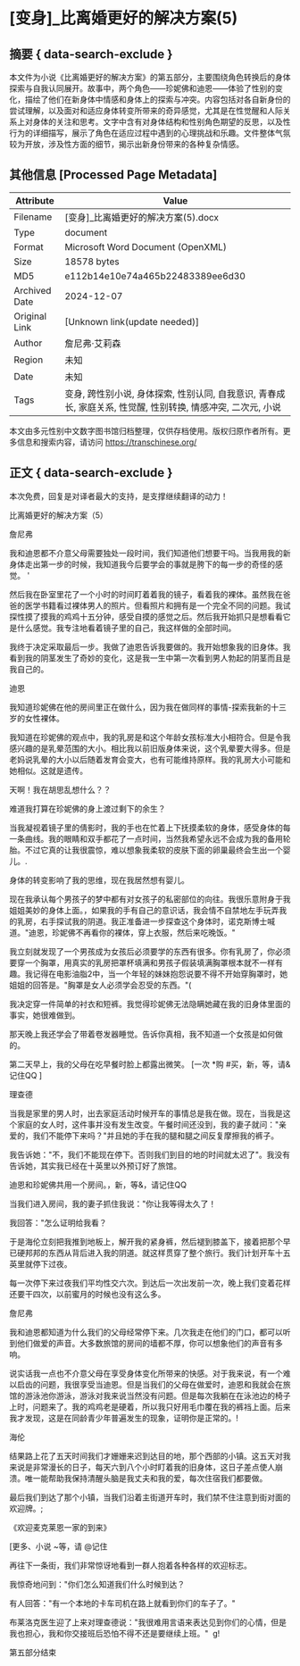 # [变身]_比离婚更好的解决方案(5)



## 摘要  { data-search-exclude }

<!-- tcd_abstract -->
本文件为小说《比离婚更好的解决方案》的第五部分，主要围绕角色转换后的身体探索与自我认同展开。故事中，两个角色——珍妮佛和迪恩——体验了性别的变化，描绘了他们在新身体中情感和身体上的探索与冲突。内容包括对各自新身份的尝试理解，以及面对和适应身体转变所带来的奇异感觉，尤其是在性觉醒和人际关系上对身体的关注和思考。文字中含有对身体结构和性别角色期望的反思，以及性行为的详细描写，展示了角色在适应过程中遇到的心理挑战和乐趣。文件整体气氛较为开放，涉及性方面的细节，揭示出新身份带来的各种复杂情感。

<!-- tcd_abstract_end -->

## 其他信息 [Processed Page Metadata]

| Attribute       | Value                                  |
|-----------------|----------------------------------------|
| Filename        | [变身]_比离婚更好的解决方案(5).docx                             |
| Type            | document                                 |
| Format          | Microsoft Word Document (OpenXML)                               |
| Size            | 18578 bytes                           |
| MD5             | e112b14e10e74a465b22483389ee6d30                                  |
| Archived Date   | 2024-12-07                             |
| Original Link   | [Unknown link(update needed)]                         |
| Author          | 詹尼弗·艾莉森                               |
| Region          | 未知                               |
| Date            | 未知                                 |
| Tags            | 变身, 跨性别小说, 身体探索, 性别认同, 自我意识, 青春成长, 家庭关系, 性觉醒, 性别转换, 情感冲突, 二次元, 小说                                 |

本文由多元性别中文数字图书馆归档整理，仅供存档使用。版权归原作者所有。更多信息和搜索内容，请访问 <https://transchinese.org/>


## 正文 { data-search-exclude }

<!-- tcd_main_text -->
本次免费，回复是对译者最大的支持，是支撑继续翻译的动力！

比离婚更好的解决方案（5）

詹尼弗

我和迪恩都不介意父母需要独处一段时间，我们知道他们想要干吗。当我用我的新身体走出第一步的时候，我知道我今后要学会的事就是胯下的每一步的奇怪的感觉。 '

然后我在卧室里花了一个小时的时间盯着着我的镜子，看着我的裸体。虽然我在爸爸的医学书籍看过裸体男人的照片。但看照片和拥有是一个完全不同的问题。我试探性摸了摸我的鸡鸡十五分钟，感受自摸的感觉之后。然后我开始抓只是想看看它是什么感觉。我专注地看着镜子里的自己，我这样做的全部时间。

我终于决定采取最后一步。我做了迪恩告诉我要做的。我开始想象我的旧身体。我看到我的阴茎发生了奇妙的变化，这是我一生中第一次看到男人勃起的阴茎而且是我自己的。

迪恩

我知道珍妮佛在他的房间里正在做什么，因为我在做同样的事情-探索我新的十三岁的女性裸体。

我知道在珍妮佛的观点中，我的乳房是和这个年龄女孩标准大小相符合。但是令我感兴趣的是乳晕范围的大小。相比我以前旧版身体来说，这个乳晕要大得多。但是老妈说乳晕的大小以后随着发育会变大，也有可能维持原样。我的乳房大小可能和她相似。这就是遗传。

天啊！我在胡思乱想什么？？

难道我打算在珍妮佛的身上渡过剩下的余生？

当我凝视着镜子里的倩影时，我的手也在忙着上下抚摸柔软的身体，感受身体的每一条曲线。我的眼睛和双手都花了一点时间，当然我希望永远不会成为我的备用轮胎。不过它真的让我很震惊，难以想象我柔软的皮肤下面的卵巢最终会生出一个婴儿。.

身体的转变影响了我的思维，现在我居然想有婴儿。

现在我承认每个男孩子的梦中都有对女孩子的私密部位的向往。我很乐意附身于我姐姐美妙的身体上面。，如果我的手有自己的意识话，我会情不自禁地左手玩弄我的乳房，右手探试我的阴道。我正准备进一步探查这个身体时，诺克斯博士喊道。"迪恩，珍妮佛不再看你的裸体，穿上衣服，然后来吃晚饭。"

我立刻就发现了一个男孩成为女孩后必须要学的东西有很多。你有乳房了，你必须要穿一个胸罩，用真实的乳房把罩杯填满和男孩子假装填满胸罩根本就不一样有趣。我记得在电影油脂2中，当一个年轻的妹妹抱怨说要不得不开始穿胸罩时，她姐姐的回答是。"胸罩是女人必须学会忍受的东西。"(

我决定穿一件简单的衬衣和短裤。我觉得珍妮佛无法隐瞒她藏在我的旧身体里面的事实，她很难做到。

那天晚上我还学会了带着卷发器睡觉。告诉你真相，我不知道一个女孩是如何做的。

第二天早上，我的父母在吃早餐时脸上都露出微笑。
[一次 *购 #买，新，等，请&记住QQ ]

理查德

当我是家里的男人时，出去家庭活动时候开车的事情总是我在做。现在，当我是这个家庭的女人时，这件事并没有发生改变。午餐时间还没到，我的妻子就问："亲爱的，我们不能停下来吗？"并且她的手在我的腿和腿之间反复摩擦我的裤子。

我告诉她："不，我们不能现在停下。否则我们到目的地的时间就太迟了"。我没有告诉她，其实我已经在十英里以外预订好了旅馆。

迪恩和珍妮佛共用一个房间。，新，等&，请记住QQ

当我们进入房间，我的妻子抓住我说："你让我等得太久了！

我回答："怎么证明给我看？

于是海伦立刻把我推到地板上，解开我的紧身裤，然后褪到膝盖下，接着把那个早已硬邦邦的东西从背后进入我的阴道。就这样贯穿了整个旅行。我们计划开车十五英里就停下过夜。

每一次停下来过夜我们平均性交六次。到达后一次出发前一次，晚上我们变着花样还要干四次，以前蜜月的时候也没有这么多。

詹尼弗

我和迪恩都知道为什么我们的父母经常停下来。几次我走在他们的门口，都可以听到他们做爱的声音。大多数旅馆的房间的墙都不厚，你可以想象他们的声音有多响。

说实话我一点也不介意父母在享受身体变化所带来的快感。对于我来说，有一个难以启齿的问题，我很享受当迪恩。但是当我们的父母在做爱时，迪恩和我就会在旅馆的游泳池你游泳，游泳对我来说当然没有问题。但是每次我躺在在泳池边的椅子上时，问题来了。我的鸡鸡老是硬着，所以我只好用毛巾覆在我的裤裆上面。后来我才发现，这是在同龄青少年普遍发生的现象，证明你是正常的。!

海伦

结果路上花了五天时间我们才姗姗来迟到达目的地，那个西部的小镇。这五天对我来说是非常漫长的日子，每天六到八个小时盯着我的旧身体，这日子差点使人崩溃。唯一能帮助我保持清醒头脑是我丈夫和我的爱，每次住宿我们都要做。

最后我们到达了那个小镇，当我们沿着主街道开车时，我们禁不住注意到街对面的欢迎牌。;

《欢迎麦克莱恩一家的到来》

 [更多、小说 ~等，请 @记住

再往下一条街，我们非常惊讶地看到一群人抱着各种各样的欢迎标志。

我惊奇地问到："你们怎么知道我们什么时候到达？

有人回答："有一个本地的卡车司机在路上就看到你们的车子了。"

布莱洛克医生迎了上来对理查德说："我很难用言语来表达见到你们的心情，但是我也担心，我和你交接班后恐怕不得不还是要继续上班。"  g!

第五部分结束
<!-- tcd_main_text_end -->

